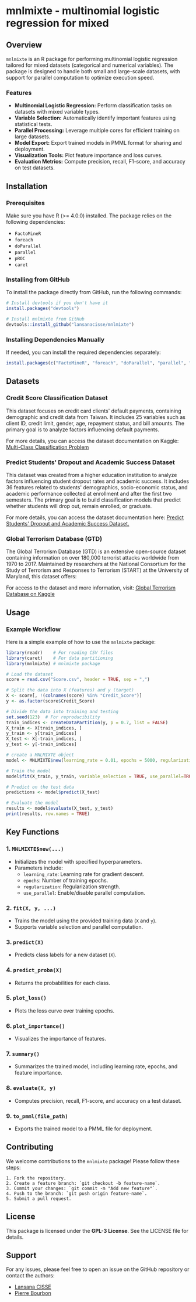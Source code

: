 # mnlmixte - multinomial logistic regression  for mixed
  

## Overview

`mnlmixte` is an R package for performing multinomial logistic regression tailored for mixed datasets (categorical and numerical variables). The package is designed to handle both small and large-scale datasets, with support for parallel computation to optimize execution speed.

### Features

- **Multinomial Logistic Regression:** Perform classification tasks on datasets with mixed variable types.
- **Variable Selection:** Automatically identify important features using statistical tests.
- **Parallel Processing:** Leverage multiple cores for efficient training on large datasets.
- **Model Export:** Export trained models in PMML format for sharing and deployment.
- **Visualization Tools:** Plot feature importance and loss curves.
- **Evaluation Metrics:** Compute precision, recall, F1-score, and accuracy on test datasets.


## Installation

### Prerequisites
Make sure you have R (>= 4.0.0) installed. The package relies on the following dependencies:

- `FactoMineR`
- `foreach`
- `doParallel`
- `parallel`
- `pROC`
- `caret`

### Installing from GitHub

To install the package directly from GitHub, run the following commands:

```R
# Install devtools if you don't have it
install.packages("devtools")

# Install mnlmixte from GitHub
devtools::install_github("lansanacisse/mnlmixte")
```

### Installing Dependencies Manually
If needed, you can install the required dependencies separately:

```R
install.packages(c("FactoMineR", "foreach", "doParallel", "parallel", "pROC", "caret"))
```

## Datasets

### Credit Score Classification Dataset

This dataset focuses on credit card clients' default payments, containing demographic and credit data from Taiwan. It includes 25 variables such as client ID, credit limit, gender, age, repayment status, and bill amounts. The primary goal is to analyze factors influencing default payments. 

For more details, you can access the dataset documentation on Kaggle: [Multi-Class Classification Problem]("https://www.kaggle.com/datasets/sudhanshu2198/processed-data-credit-score")

### Predict Students' Dropout and Academic Success Dataset

This dataset was created from a higher education institution to analyze factors influencing student dropout rates and academic success. It includes 36 features related to students' demographics, socio-economic status, and academic performance collected at enrollment and after the first two semesters. The primary goal is to build classification models that predict whether students will drop out, remain enrolled, or graduate. 

For more details, you can access the dataset documentation here: [Predict Students' Dropout and Academic Success Dataset.]("https://archive.ics.uci.edu/dataset/697/predict+students+dropout+and+academic+success")

### Global Terrorism Database (GTD)

The Global Terrorism Database (GTD) is an extensive open-source dataset containing information on over 180,000 terrorist attacks worldwide from 1970 to 2017. Maintained by researchers at the National Consortium for the Study of Terrorism and Responses to Terrorism (START) at the University of Maryland, this dataset offers:

For access to the dataset and more information, visit: [Global Terrorism Database on Kaggle]("https://www.kaggle.com/datasets/START-UMD/gtd?resource=download")


## Usage

### Example Workflow

Here is a simple example of how to use the `mnlmixte` package:

```R
library(readr)    # For reading CSV files
library(caret)    # For data partitioning
library(mnlmixte) # mnlmixte package

# Load the dataset
score = read.csv("Score.csv", header = TRUE, sep = ",")

# Split the data into X (features) and y (target)
X <- score[, !(colnames(score) %in% "Credit_Score")]  
y <- as.factor(score$Credit_Score)

# Divide the data into training and testing
set.seed(123)  # For reproducibility
train_indices <- createDataPartition(y, p = 0.7, list = FALSE)
X_train <- X[train_indices, ]
y_train <- y[train_indices]
X_test <- X[-train_indices, ]
y_test <- y[-train_indices]

# create a MNLMIXTE object
model <- MNLMIXTE$new(learning_rate = 0.01, epochs = 5000, regularization = 0.01)

# Train the model
model$fit(X_train, y_train, variable_selection = TRUE, use_parallel=TRUE)

# Predict on the test data
predictions <- model$predict(X_test)

# Evaluate the model
results <- model$evaluate(X_test, y_test)
print(results, row.names = TRUE)
```


## Key Functions

### 1. `MNLMIXTE$new(...)`
- Initializes the model with specified hyperparameters.
- Parameters include:
  - `learning_rate`: Learning rate for gradient descent.
  - `epochs`: Number of training epochs.
  - `regularization`: Regularization strength.
  - `use_parallel`: Enable/disable parallel computation.

### 2. `fit(X, y, ...)`
- Trains the model using the provided training data (`X` and `y`).
- Supports variable selection and parallel computation.

### 3. `predict(X)`
- Predicts class labels for a new dataset (`X`).

### 4. `predict_proba(X)`
- Returns the probabilities for each class.

### 5. `plot_loss()`
- Plots the loss curve over training epochs.

### 6. `plot_importance()`
- Visualizes the importance of features.

### 7. `summary()`
- Summarizes the trained model, including learning rate, epochs, and feature importance.

### 8. `evaluate(X, y)`
- Computes precision, recall, F1-score, and accuracy on a test dataset.

### 9. `to_pmml(file_path)`
- Exports the trained model to a PMML file for deployment.



## Contributing

We welcome contributions to the `mnlmixte` package! Please follow these steps:

    1. Fork the repository.
    2. Create a feature branch: `git checkout -b feature-name`.
    3. Commit your changes: `git commit -m "Add new feature"`.
    4. Push to the branch: `git push origin feature-name`.
    5. Submit a pull request.



## License

This package is licensed under the **GPL-3 License**. See the LICENSE file for details.


## Support

For any issues, please feel free to open an issue on the GitHub repository or contact the authors:

- [Lansana CISSE](https://github.com/lansanacisse)
- [Pierre Bourbon](https://github.com/pbrbn)
